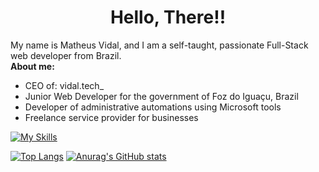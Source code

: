 <div align="center">
    <h1> Hello, There!! </h1>
</div>
<div>
    My name is Matheus Vidal, and I am a self-taught, passionate Full-Stack web developer from Brazil.
    <br>
    <b>About me:</b>
    <ul>
        <li>CEO of: vidal.tech_</li>
        <li>Junior Web Developer for the government of Foz do Iguaçu, Brazil</li>
        <li>Developer of administrative automations using Microsoft tools</li>
        <li>Freelance service provider for businesses</li>
    </ul>
</div>

[![My Skills](https://skillicons.dev/icons?i=laravel,dotnet,visualstudio,vscode,mysql,php,cs,css,java,js)](https://skillicons.dev)


[![Top Langs](https://github-readme-stats.vercel.app/api/top-langs/?username=Sueh-Tam&show_icons=true&theme=radical)](https://github.com/anuraghazra/github-readme-stats)
[![Anurag's GitHub stats](https://github-readme-stats.vercel.app/api?username=Sueh-Tam&show_icons=true&theme=radical)](https://github.com/anuraghazra/github-readme-stats)
